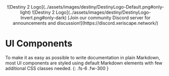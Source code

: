 <center>
	![Destiny 2 Logo](../assets/images/destiny/DestinyLogo-Default.png#only-light)
	![Destiny 2 Logo](../assets/images/destiny/DestinyLogo-Invert.png#only-dark)
	[Join our community Discord server for announcements and discussion!](https://discord.xeriscape.network/)
</center>

# UI Components

To make it as easy as possible to write documentation in plain Markdown, most UI components are styled using default Markdown elements with few additional CSS classes needed.
{: .fs-6 .fw-300 }
